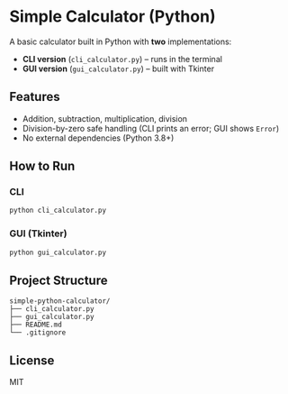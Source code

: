 # Simple Calculator (Python)

A basic calculator built in Python with **two** implementations:
- **CLI version** (`cli_calculator.py`) – runs in the terminal
- **GUI version** (`gui_calculator.py`) – built with Tkinter

## Features
- Addition, subtraction, multiplication, division
- Division-by-zero safe handling (CLI prints an error; GUI shows `Error`)
- No external dependencies (Python 3.8+)

## How to Run
### CLI
```bash
python cli_calculator.py
```

### GUI (Tkinter)
```bash
python gui_calculator.py
```

## Project Structure
```
simple-python-calculator/
├── cli_calculator.py
├── gui_calculator.py
├── README.md
└── .gitignore
```

## License
MIT
